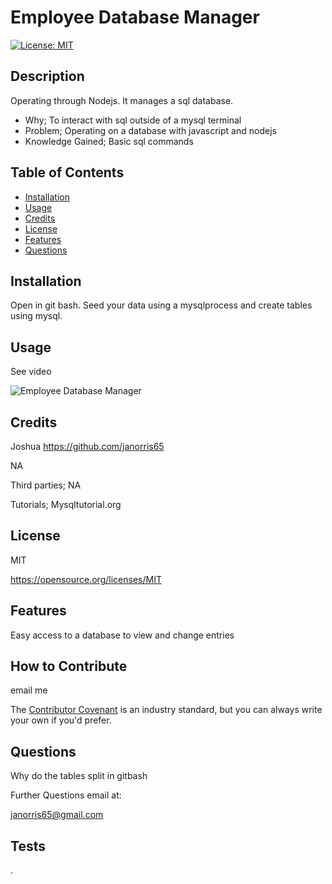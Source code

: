 # Employee Database Manager
[![License: MIT](https://img.shields.io/badge/License-MIT-yellow.svg)](https://opensource.org/licenses/MIT)

## Description
    
Operating through Nodejs. It manages a sql database.
- Why; To interact with sql outside of a mysql terminal 
- Problem; Operating on a database with javascript and nodejs
- Knowledge Gained; Basic sql commands
    
## Table of Contents 
    
- [Installation](#installation)
- [Usage](#usage)
- [Credits](#credits)
- [License](#license)
- [Features](#features)
- [Questions](#questions)
    
## Installation
    
Open in git bash. Seed your data using a mysqlprocess and create tables using mysql.
    
## Usage
    
See video
    
    
![Employee Database Manager](https://youtu.be/zsFZpxXQsqA)
    
    
## Credits

Joshua
https://github.com/janorris65
    
NA
    
Third parties; NA
    
Tutorials; Mysqltutorial.org
    
## License
    
MIT

https://opensource.org/licenses/MIT
    
## Features
    
Easy access to a database to view and change entries
    
## How to Contribute
    
email me
    
The [Contributor Covenant](https://www.contributor-covenant.org/) is an industry standard, but you can always write your own if you'd prefer.
    
## Questions

Why do the tables split in gitbash

Further Questions email at:

janorris65@gmail.com

## Tests
    
.